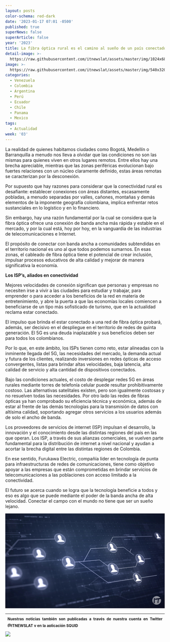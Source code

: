```yaml
---
layout: posts
color-schema: red-dark
date: '2023-01-17 07:01 -0500'
published: true
superNews: false
superArticle: false
year: '2023'
title: La fibra óptica rural es el camino al sueño de un país conectado
detail-image: >-
  https://raw.githubusercontent.com/itnewslat/assets/master/img/1024x680/red-de-ususarios-g.jpg
image: >-
  https://raw.githubusercontent.com/itnewslat/assets/master/img/540x320/red-de-ususarios-p.jpg
categories:
  - Venezuela
  - Colombia
  - Argentina
  - Perú
  - Ecuador
  - Chile
  - Panama
  - Mexico
tags:
  - Actualidad
week: '03'
---
```

La realidad de quienes habitamos ciudades como Bogotá, Medellín o Barranquilla a menudo nos lleva a olvidar que las condiciones no son las mismas para quienes viven en otros lugares remotos. Entre ellos hay una brecha apreciable, mientras que las zonas periféricas evolucionan bajo fuertes relaciones con un núcleo claramente definido, estas áreas remotas se caracterizan por la desconexión.

Por supuesto que hay razones para considerar que la conectividad rural es desafiante: establecer conexiones con áreas distantes, escasamente pobladas, a menudo separadas por valles, cañones, montañas y demás elementos de la imponente geografía colombiana, implica enfrentar retos sustanciales en lo logístico y en lo financiero.  

Sin embargo, hay una razón fundamental por la cual se considera que la fibra óptica ofrece una conexión de banda ancha más rápida y estable en el mercado, y por la cual está, hoy por hoy, en la vanguardia de las industrias de telecomunicaciones e Internet. 

El propósito de conectar con banda ancha a comunidades subtendidas en el territorio nacional es uno al que todos podemos sumarnos. En esas zonas, el cableado de fibra óptica tiene el potencial de crear inclusión, impulsar procesos educativos de alta calidad y mejorar de manera significativa la economía.

**Los ISP’s, aliados en conectividad**

Mejores velocidades de conexión significan que personas y empresas no necesiten irse a vivir a las ciudades para estudiar y trabajar, para emprender o para acceder a los beneficios de la red en materia de entretenimiento, y abre la puerta a que las economías locales comiencen a beneficiarse de un tipo más sofisticado de turismo, que en la actualidad reclama estar conectado. 

El impulso que brinda el estar conectado a una red de fibra óptica probará, además, ser decisivo en el despliegue en el territorio de redes de quinta generación. El 5G es una deuda inaplazable y sus beneficios deben ser para todos los colombianos.

Por lo que, en este ámbito, los ISPs tienen como reto, estar alineadas con la inminente llegada del 5G, las necesidades del mercado, la demanda actual y futura de los clientes, realizando inversiones en redes ópticas de acceso convergentes, listas para brindar altas velocidades, baja latencia, alta calidad de servicio y alta cantidad de dispositivos conectados. 

Bajo las condiciones actuales, el costo de desplegar redes 5G en áreas rurales mediante torres de telefonía celular puede resultar prohibitivamente costoso. Las alternativas satelitales existen, pero son igualmente costosas y no resuelven todas las necesidades. Por otro lado las redes de fibras ópticas ya han comprobado su eficiencia técnica y económica, además de estar al frente de las demás tecnologías para la transmisión de datos con altísima calidad, soportando agregar otros servicios a los usuarios además de solo el ancho de banda. 

Los proveedores de servicios de internet (ISP) impulsan el desarrollo, la innovación y el conocimiento desde las distintas regiones del país en las que operan. Los ISP, a través de sus alianzas comerciales, se vuelven parte fundamental para la distribución de internet a nivel nacional y ayudan a acortar la brecha digital entre las distintas regiones de Colombia. 

En ese sentido, Furukawa Electric, compañía líder en tecnología de punta para infraestructuras de redes de comunicaciones, tiene como objetivo apoyar a las empresas que están comprometidas en brindar servicios de telecomunicaciones a las poblaciones con acceso limitado a la conectividad.

El futuro se acerca cuando se logra que la tecnología beneficie a todos y eso es algo que se puede mediante el poder de la banda ancha de alta velocidad. Conectar el campo con el mundo no tiene que ser un sueño lejano.

![](https://raw.githubusercontent.com/itnewslat/assets/master/img/540x320/red-de-ususarios-p.jpg)

<table style="height: 42px;" width="569">
<tbody>
<tr>
<td style="text-align: justify;"><sub><strong>Nuestras noticias también son publicadas a través de nuestra cuenta en Twitter <a href="https://twitter.com/itnewslat?lang=es">@ITNEWSLAT</a> y en la aplicación <a href="https://squidapp.co/en/">SQUID</a></strong></sub></td>
</tr>
</tbody>
</table>

<img src="https://tracker.metricool.com/c3po.jpg?hash=56f88a41e39ab42c063cc51676587a04"/>